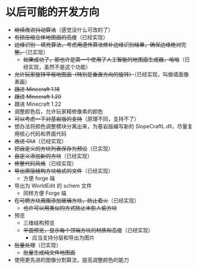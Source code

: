 # 以后可能的开发方向

- ~~继续改进抖动算法~~（感觉没什么可改的了）
- ~~有损压缩立体地图画的高度~~（已经实现）
- ~~边缘识别 - 填充算法，考虑用遗传算法修补边缘识别结果，确保边缘绝对完整。~~（已实现）
    - ~~如果成功了，那也许是第一个使用了人工智能的地图画生成器，哈哈~~（已经实现，虽然不是这个功能）
- ~~允许玩家旋转平板地图画（特别是垂直方向的旋转）~~（已经实现，叫做墙面像素画）
- ~~跟进 Minecraft 1.18~~
- ~~跟进 Minecraft 1.20~~
- 跟进 Minecraft 1.22
- 调整颜色后，允许玩家精修像素的颜色
- ~~可以考虑一下对基岩版的支持~~（原理不同，支持不了）
- 想办法将颜色调整模块分离出来，为基岩版编写新的 SlopeCraftL.dll，尽量复用核心代码和界面代码
- ~~改进 GUI~~（已经实现）
- ~~把自定义的方块列表保存为预设~~（已实现）
- ~~自定义添加新的方块~~（已经实现）
- ~~修整代码风格~~（已经实现）
- ~~导出原版结构方块格式的文件~~（已经实现）
    - 方便 forge 端
- 导出为 WorldEdit 的 schem 文件
    - 同样方便 Forge 端
- ~~在可燃方块周围添加玻璃方块，防止着火~~（已经实现）
    - ~~也许可以用类似的方式防止末影人偷方块~~
- 预览
    - 三维结构预览
    - ~~平面预览，显示每个顶端方块的材质和高度~~（已经实现）
        - 应当支持分层和导出为图片
- ~~批量处理~~（已实现）
    - ~~批量生成纯文件地图画~~
- 使用更先进的图像分割算法，提高调整颜色的能力
